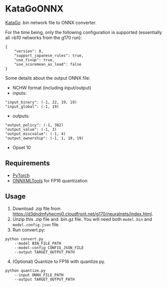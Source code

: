 # KataGoONNX
[KataGo](https://github.com/lightvector/KataGo) .bin network file to ONNX converter.

For the time being, only the following configuration is supported (essentially all >b10 networks from the g170 run):
```
{
    "version": 8,
    "support_japanese_rules": true,
    "use_fixup": true,
    "use_scoremean_as_lead": false
}
```
Some details about the output ONNX file:
* NCHW format (including input/output)
* inputs:
```
"input_binary": (-1, 22, 19, 19)
"input_global": (-1, 19)
```
* outputs:
```
"output_policy": (-1, 362)
"output_value": (-1, 3)
"output_miscvalue": (-1, 4)
"output_ownership": (-1, 1, 19, 19)
```
* Opset 10
## Requirements
* [PyTorch](https://pytorch.org/)
* [ONNXMLTools](https://github.com/onnx/onnxmltools) for FP16 quantization
## Usage
1. Download .zip file from https://d3dndmfyhecmj0.cloudfront.net/g170/neuralnets/index.html.
2. Unzip this .zip file and .bin.gz file. You will need both `model.bin` and `model.config.json` file.
3. Run convert.py:
```
python convert.py
    --model BIN_FILE_PATH
    --model-config CONFIG_JSON_FILE
    --output TARGET_OUTPUT_PATH
```
4. (Optional) Quantize to FP16 with quantize.py.
```
python quantize.py
    --input ONNX_FILE_PATH
    --output TARGET_OUTPUT_PATH
```
